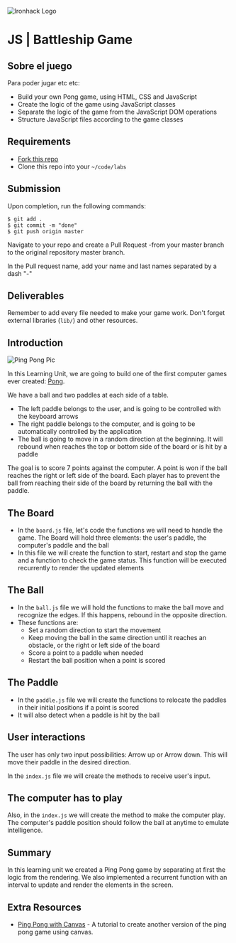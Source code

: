 ![Ironhack Logo](https://i.imgur.com/1QgrNNw.png)

# JS | Battleship Game

## Sobre el juego

Para poder jugar etc etc:

- Build your own Pong game, using HTML, CSS and JavaScript
- Create the logic of the game using JavaScript classes
- Separate the logic of the game from the JavaScript DOM operations
- Structure JavaScript files according to the game classes

## Requirements

- [Fork this repo](https://guides.github.com/activities/forking/)
- Clone this repo into your `~/code/labs`

## Submission

Upon completion, run the following commands:

```
$ git add .
$ git commit -m "done"
$ git push origin master
```

Navigate to your repo and create a Pull Request -from your master branch to the original repository master branch.

In the Pull request name, add your name and last names separated by a dash "-"

## Deliverables

Remember to add every file needed to make your game work. Don't forget external libraries (`lib/`) and other resources.

## Introduction

![Ping Pong Pic](https://i.imgur.com/XOUlFqu.png)

In this Learning Unit, we are going to build one of the first computer games ever created: [Pong](https://en.wikipedia.org/wiki/Pong).

We have a ball and two paddles at each side of a table.

- The left paddle belongs to the user, and is going to be controlled with the keyboard arrows
- The right paddle belongs to the computer, and is going to be automatically controlled by the application
- The ball is going to move in a random direction at the beginning. It will rebound when reaches the top or bottom side of the board or is hit by a paddle

The goal is to score 7 points against the computer. A point is won if the ball reaches the right or left side of the board. Each player has to prevent the ball from reaching their side of the board by returning the ball with the paddle.


## The Board

- In the `board.js` file, let's code the functions we will need to handle the game. The Board will hold three elements: the user's paddle, the computer's paddle and the ball
- In this file we will create the function to start, restart and stop the game and a function to check the game status. This function will be executed recurrently to render the updated elements

## The Ball

- In the `ball.js` file we will hold the functions to make the ball move and recognize the edges. If this happens, rebound in the opposite direction.
- These functions are:
	- Set a random direction to start the movement
	- Keep moving the ball in the same direction until it reaches an obstacle, or the right or left side of the board
	- Score a point to a paddle when needed
	- Restart the ball position when a point is scored

## The Paddle

- In the `paddle.js` file we will create the functions to relocate the paddles in their initial positions if a point is scored
- It will also detect when a paddle is hit by the ball

## User interactions

The user has only two input possibilities: Arrow up or Arrow down. This will move their paddle in the desired direction.

In the `index.js` file we will create the methods to receive user's input.

## The computer has to play

Also, in the `index.js` we will create the method to make the computer play. The computer's paddle position should follow the ball at anytime to emulate intelligence.

## Summary

In this learning unit we created a Ping Pong game by separating at first the logic from the rendering. We also implemented a recurrent function with an interval to update and render the elements in the screen.

## Extra Resources

- [Ping Pong with Canvas](http://cssdeck.com/labs/ping-pong-game-tutorial-with-html5-canvas-and-sounds) - A tutorial to create another version of the ping pong game using canvas.
